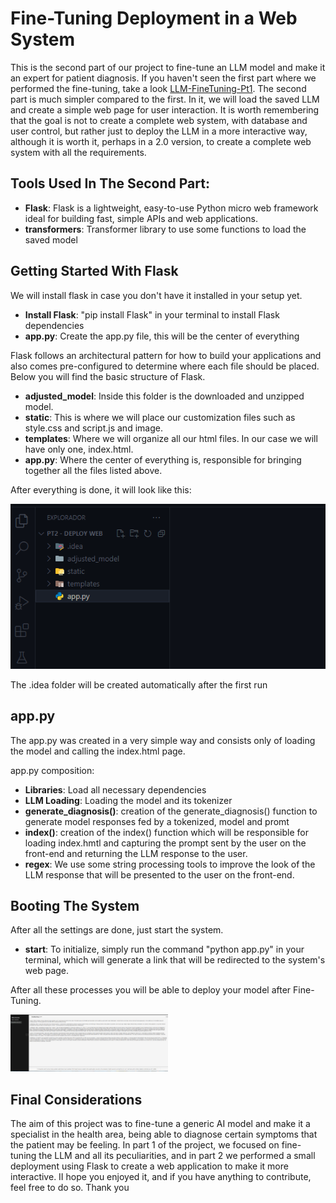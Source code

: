 # Fine-Tuning Deployment in a Web System

This is the second part of our project to fine-tune an LLM model and make it an expert for patient diagnosis. If you haven't seen the first part where we performed the fine-tuning, take a look [LLM-FineTuning-Pt1](https://github.com/CoyoteColt/LLM-FineTuning-Pt1?tab=readme-ov-file). The second part is much simpler compared to the first. In it, we will load the saved LLM and create a simple web page for user interaction. It is worth remembering that the goal is not to create a complete web system, with database and user control, but rather just to deploy the LLM in a more interactive way, although it is worth it, perhaps in a 2.0 version, to create a complete web system with all the requirements.

## Tools Used In The Second Part:
- **Flask**: Flask is a lightweight, easy-to-use Python micro web framework ideal for building fast, simple APIs and web applications.
- **transformers**: Transformer library to use some functions to load the saved model

## Getting Started With Flask
We will install flask in case you don't have it installed in your setup yet.
- **Install Flask**: "pip install Flask" in your terminal to install Flask dependencies
- **app.py**: Create the app.py file, this will be the center of everything

Flask follows an architectural pattern for how to build your applications and also comes pre-configured to determine where each file should be placed. Below you will find the basic structure of Flask.
- **adjusted_model**: Inside this folder is the downloaded and unzipped model.
- **static**: This is where we will place our customization files such as style.css and script.js and image.
- **templates**: Where we will organize all our html files. In our case we will have only one, index.html.
- **app.py**: Where the center of everything is, responsible for bringing together all the files listed above.

After everything is done, it will look like this:

<img src="image\Flask-arquit.png" alt="Flask-struct">

The .idea folder will be created automatically after the first run

## app.py

The app.py was created in a very simple way and consists only of loading the model and calling the index.html page. 

app.py composition:

- **Libraries**: Load all necessary dependencies
- **LLM Loading**: Loading the model and its tokenizer
- **generate_diagnosis()**: creation of the generate_diagnosis() function to generate model responses fed by a tokenized, model and promt
- **index()**: creation of the index() function which will be responsible for loading index.hmtl and capturing the prompt sent by the user on the front-end and returning the LLM response to the user.
- **regex**: We use some string processing tools to improve the look of the LLM response that will be presented to the user on the front-end.

## Booting The System
After all the settings are done, just start the system.
- **start**: To initialize, simply run the command "python app.py" in your terminal, which will generate a link that will be redirected to the system's web page.

After all these processes you will be able to deploy your model after Fine-Tuning.

<img src="image\page.jpg" alt="web-page" width="50%">

## Final Considerations
The aim of this project was to fine-tune a generic AI model and make it a specialist in the health area, being able to diagnose certain symptoms that the patient may be feeling. In part 1 of the project, we focused on fine-tuning the LLM and all its peculiarities, and in part 2 we performed a small deployment using Flask to create a web application to make it more interactive. II hope you enjoyed it, and if you have anything to contribute, feel free to do so. Thank you